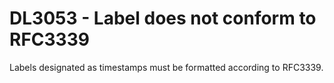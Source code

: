 # DL3053 - Label does not conform to RFC3339

Labels designated as timestamps must be formatted according to RFC3339.
